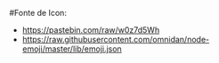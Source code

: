 #Fonte de Icon:
- https://pastebin.com/raw/w0z7d5Wh
- https://raw.githubusercontent.com/omnidan/node-emoji/master/lib/emoji.json